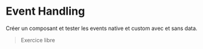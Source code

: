 # Event Handling

Créer un composant et tester les events native et custom avec et sans data.
> Exercice libre
